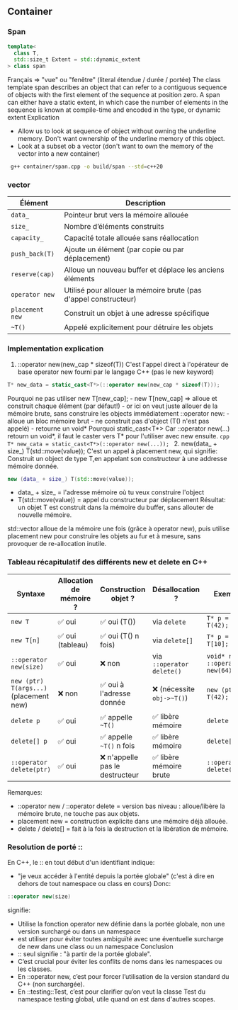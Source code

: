 ## Container
### Span
```cpp
template<
  class T,
  std::size_t Extent = std::dynamic_extent
> class span
```
Français => "vue" ou "fenêtre" (literal étendue / durée / portée)
The class template span describes an object that can refer to a contiguous sequence of  objects with the first element of the sequence at position zero. A span can either have a static extent, in which case the number of elements in the sequence is known at compile-time and encoded in the type, or dynamic extent
Explication
- Allow us to look at sequence of object without owning the underline memory.
Don't want ownership of the underline memory of this object.
- Look at a subset ob a vector (don't want to own the memory of the vector into a new container)

```bash
 g++ container/span.cpp -o build/span --std=c++20
```

### vector
| Élément         | Description                                                      |
| --------------- | ---------------------------------------------------------------- |
| `data_`         | Pointeur brut vers la mémoire allouée                            |
| `size_`         | Nombre d’éléments construits                                     |
| `capacity_`     | Capacité totale allouée sans réallocation                        |
| `push_back(T)`  | Ajoute un élément (par copie ou par déplacement)                 |
| `reserve(cap)`  | Alloue un nouveau buffer et déplace les anciens éléments         |
| `operator new`  | Utilisé pour allouer la mémoire brute (pas d'appel constructeur) |
| `placement new` | Construit un objet à une adresse spécifique                      |
| `~T()`          | Appelé explicitement pour détruire les objets                    |
### Implementation explication
1. ::operator new(new_cap * sizeof(T))
  C'est l'appel direct à l'opérateur de base operator new fourni par le langage C++ (pas le new keyword)
  ```cpp
  T* new_data = static_cast<T*>(::operator new(new_cap * sizeof(T)));
  ```
  Pourquoi ne pas utiliser new T[new_cap];
    - new T[new_cap] => alloue et construit chaque élément (par défaut!)
    - or ici on veut juste allouer de la mémoire brute, sans construire les objects immédiatement
  ::operator new:
    - alloue un bloc mémoire brut
    - ne construit pas d'object (T() n'est pas appelé)
    - retourne un void*
  Pourquoi static_cast<T*>
    Car ::operator new(...) retourn un void*, il faut le caster vers T* pour l'utiliser avec new ensuite.
    ```cpp
    T* new_cata = static_cast<T*>(::operator new(...));
    ```
2. new(data_ + size_) T(std::move(value));
  C'est un appel à placement new, qui signifie:
    Construit un object de type T,en appelant son constructeur à une addresse mémoire donnée.
  ```cpp
  new (data_ + size_) T(std::move(value));
  ```
  - data_ + size_ = l'adresse mémoire où tu veux construire l'object
  - T(std::move(value)) = appel du constructeur par déplacement
  Résultat: un objet T est construit dans la mémoire du buffer, sans allouter de nouvelle mémoire.

std::vector alloue de la mémoire une fois (grâce à operator new), puis utilise placement new pour construire les objets au fur et à mesure, sans provoquer de re-allocation inutile.

### Tableau récapitulatif des différents new et delete en C++
| Syntaxe                                | Allocation de mémoire ? | Construction objet ?           | Désallocation ?           | Exemple                           |
| -------------------------------------- | ----------------------- | ------------------------------ | ------------------------- | --------------------------------- |
| `new T`                                | ✅ oui                   | ✅ oui (T())                    | via `delete`              | `T* p = new T(42);`               |
| `new T[n]`                             | ✅ oui (tableau)         | ✅ oui (T() n fois)             | via `delete[]`            | `T* p = new T[10];`               |
| `::operator new(size)`                 | ✅ oui                   | ❌ non                          | via `::operator delete()` | `void* raw = ::operator new(64);` |
| `new (ptr) T(args...)` (placement new) | ❌ non                   | ✅ oui à l'adresse donnée       | ❌ (nécessite `obj->~T()`) | `new (ptr) T(42);`                |
| `delete p`                             | ✅ oui                   | ✅ appelle `~T()`               | ✅ libère mémoire          | `delete p;`                       |
| `delete[] p`                           | ✅ oui                   | ✅ appelle `~T()` n fois        | ✅ libère mémoire          | `delete[] p;`                     |
| `::operator delete(ptr)`               | ✅ oui                   | ❌ n'appelle pas le destructeur | ✅ libère mémoire brute    | `::operator delete(ptr);`         |

Remarques:
- ::operator new / ::operator delete = version bas niveau : alloue/libère la mémoire brute, ne touche pas aux objets.
- placement new = construction explicite dans une mémoire déjà allouée.
- delete / delete[] = fait à la fois la destruction et la libération de mémoire.

### Resolution de porté ::
En C++, le :: en tout début d'un identifiant indique:
  - "je veux accéder à l'entité depuis la portée globale"
    (c'est à dire en dehors de tout namespace ou class en cours)
Donc:
```cpp
::operator new(size)
```
  signifie:
  -  Utilise la fonction operator new définie dans la portée globale, non une version surchargé ou dans un namespace
  - est utiliser pour éviter toutes ambiguïté avec une éventuelle surcharge de new dans une class ou un namespace
Conclusion
- :: seul signifie : "à partir de la portée globale".
- C’est crucial pour éviter les conflits de noms dans les namespaces ou les classes.
- En ::operator new, c’est pour forcer l’utilisation de la version standard du C++ (non surchargée).
- En ::testing::Test, c’est pour clarifier qu’on veut la classe Test du namespace testing global, utile quand on est dans d'autres scopes.